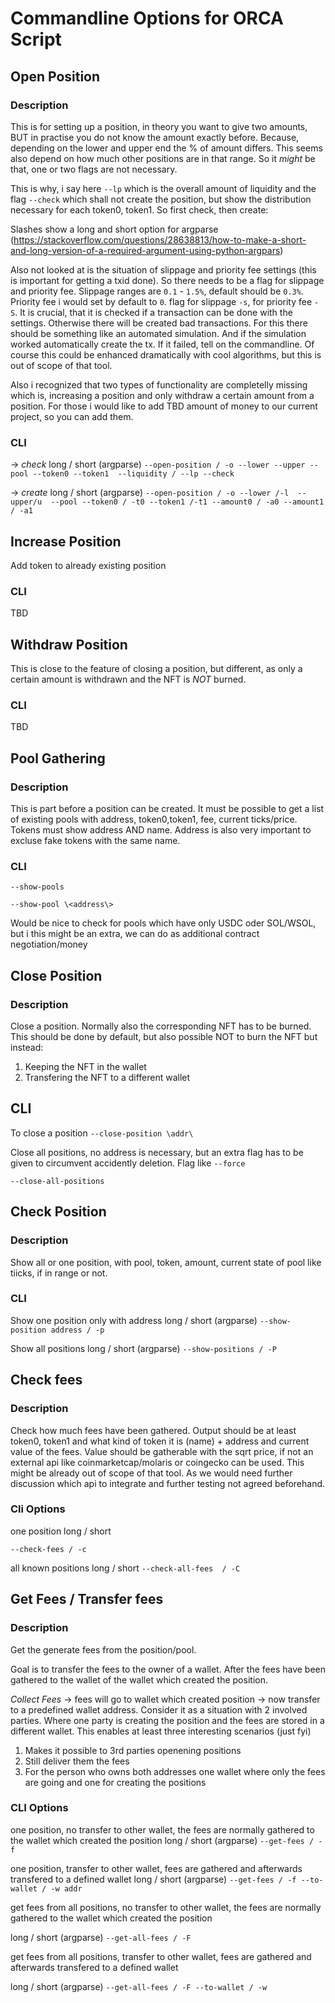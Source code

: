 

# Commandline Options for ORCA Script
## Open Position

### Description
This is for setting up a position, in theory you want to give two amounts, BUT in practise you do not know the amount exactly before. Because, depending on the lower and upper end the % of amount differs. This seems also depend on how much other positions are in that range. So it *might* be that, one or two flags are not necessary.

This is why, i say here `--lp` which is the overall amount of liquidity and the flag `--check` which shall not create the position, but show the distribution necessary for each token0, token1. So first check, then create:

Slashes show a long and short option for argparse (https://stackoverflow.com/questions/28638813/how-to-make-a-short-and-long-version-of-a-required-argument-using-python-argpars)

Also not looked at is the situation of slippage and priority fee settings (this is important for getting a txid done). So there needs to be a flag for slippage and priority fee. Slippage ranges are `0.1` - `1.5%`, default should be `0.3%`. Priority fee i would set by default to `0`. 
flag for slippage `-s`, for priority fee `-S`. It is crucial, that it is checked if a transaction can be done with the settings. Otherwise there will be created bad transactions. For this there should be something like an automated simulation. And if the simulation worked automatically create the tx. If it failed, tell on the commandline. Of course this could be enhanced dramatically with cool algorithms, but this is out of scope of that tool.

Also i recognized that two types of functionality are completelly missing which is, increasing a position and only withdraw a certain amount from a position. For those i would like to add TBD amount of money to our current project, so you can add them. 

### CLI
-> *check*
long / short (argparse)
`--open-position / -o --lower --upper --pool --token0 --token1  --liquidity / --lp --check`

-> *create*
long / short (argparse)
`--open-position / -o --lower /-l  --upper/u  --pool --token0 / -t0 --token1 /-t1 --amount0 / -a0 --amount1 / -a1`


## Increase Position

Add token to already existing position

### CLI

TBD

## Withdraw Position

This is close to the feature of closing a position, but different, as only a certain amount is withdrawn and the NFT is *NOT* burned.

### CLI

TBD

## Pool Gathering

### Description

This is part before a position can be created. It must be possible to get a list of existing pools with address, token0,token1, fee, current ticks/price. Tokens must show address AND name. Address is also very important to excluse fake tokens with the same name. 


### CLI
`--show-pools `

`--show-pool \<address\>`

Would be nice to check for pools which have only USDC oder SOL/WSOL, but i this might be an extra, we can do as additional contract negotiation/money
## Close Position

### Description

Close a position. Normally also the corresponding NFT has to be burned. This should be done by default, but
also possible NOT to burn the NFT but instead:

1. Keeping the NFT in the wallet
2. Transfering the NFT to a different wallet

## CLI

To close a position
`--close-position \addr\`

Close all positions, no address is necessary, but an extra flag has to be given to circumvent accidently deletion. Flag like `--force`

`--close-all-positions`

## Check Position

### Description
Show all or one position, with pool, token, amount, current state of pool like tiicks, if in range or not. 

### CLI
Show one position only with address
long / short (argparse)
`--show-position address / -p`

Show all positions
long / short (argparse)
`--show-positions / -P`

## Check fees

### Description

Check how much fees have been gathered. Output should be at least token0, token1 and what kind of token it is (name) + address and current value of the fees. Value should be gatherable with the sqrt price, if not an external api like coinmarketcap/molaris or coingecko can be used. This might be already out of scope of that tool. As we would need further discussion which api to integrate and further testing not agreed beforehand.

### Cli Options

one position
long / short

`--check-fees / -c`

all known positions	
long / short
`--check-all-fees  / -C`
## Get Fees / Transfer fees

### Description

Get the generate fees from the position/pool.

Goal is to  transfer the fees to the owner of a wallet. After the fees have been gathered to the wallet of the wallet which created the position.

*Collect Fees* -> fees will go to wallet which created position -> now transfer to a predefined wallet address. Consider it as a situation with 2 involved parties. Where one party is creating the position and the fees are stored in a different wallet. This enables at least three interesting scenarios (just fyi)

1. Makes it possible to 3rd parties openening positions 
2. Still deliver them the fees
3. For the person who owns both addresses one wallet where only the fees are going and one for creating the positions

### CLI Options

one position, no transfer to other wallet, the fees are normally gathered to the wallet which created the position 
long / short (argparse)
`--get-fees / -f`

one position, transfer to other wallet, fees are gathered and afterwards transfered to a defined wallet
long / short (argparse)
`--get-fees / -f --to-wallet / -w addr`


get fees from all positions, no transfer to other wallet, the fees are normally gathered to the wallet which created the position 

long / short (argparse)
`--get-all-fees / -F`

get fees from all positions, transfer to other wallet, fees are gathered and afterwards transfered to a defined wallet

long / short (argparse)
`--get-all-fees / -F --to-wallet / -w`




